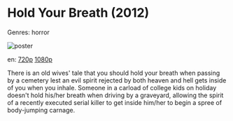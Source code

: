 # Hold Your Breath (2012)

Genres: horror

![poster](http://image.tmdb.org/t/p/w500/alqqRmqzEt7glOLdKSOaRUZ49Bk.jpg)

en:
  [720p](magnet:?xt=urn:btih:CF637B5EDEDCEC33D85B244FD2E96711381CA9D3&tr=udp://glotorrents.pw:6969/announce&tr=udp://tracker.opentrackr.org:1337/announce&tr=udp://torrent.gresille.org:80/announce&tr=udp://tracker.openbittorrent.com:80&tr=udp://tracker.coppersurfer.tk:6969&tr=udp://tracker.leechers-paradise.org:6969&tr=udp://p4p.arenabg.ch:1337&tr=udp://tracker.internetwarriors.net:1337)
  [1080p](magnet:?xt=urn:btih:97A873D740522C66A6CB6FCF522586B05173F241&tr=udp://glotorrents.pw:6969/announce&tr=udp://tracker.opentrackr.org:1337/announce&tr=udp://torrent.gresille.org:80/announce&tr=udp://tracker.openbittorrent.com:80&tr=udp://tracker.coppersurfer.tk:6969&tr=udp://tracker.leechers-paradise.org:6969&tr=udp://p4p.arenabg.ch:1337&tr=udp://tracker.internetwarriors.net:1337)
  


There is an old wives' tale that you should hold your breath when passing by a cemetery lest an evil spirit rejected by both heaven and hell gets inside of you when you inhale. Someone in a carload of college kids on holiday doesn't hold his/her breath when driving by a graveyard, allowing the spirit of a recently executed serial killer to get inside him/her to begin a spree of body-jumping carnage.